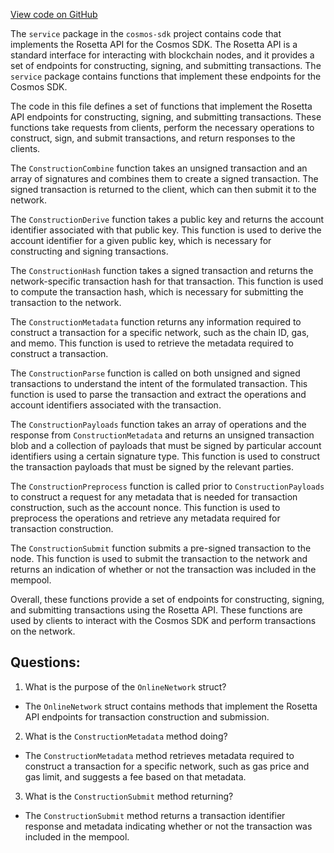 [View code on GitHub](https://github.com/cosmos/cosmos-sdk.git/tools/rosetta/lib/internal/service/construction.go)

The `service` package in the `cosmos-sdk` project contains code that implements the Rosetta API for the Cosmos SDK. The Rosetta API is a standard interface for interacting with blockchain nodes, and it provides a set of endpoints for constructing, signing, and submitting transactions. The `service` package contains functions that implement these endpoints for the Cosmos SDK.

The code in this file defines a set of functions that implement the Rosetta API endpoints for constructing, signing, and submitting transactions. These functions take requests from clients, perform the necessary operations to construct, sign, and submit transactions, and return responses to the clients.

The `ConstructionCombine` function takes an unsigned transaction and an array of signatures and combines them to create a signed transaction. The signed transaction is returned to the client, which can then submit it to the network.

The `ConstructionDerive` function takes a public key and returns the account identifier associated with that public key. This function is used to derive the account identifier for a given public key, which is necessary for constructing and signing transactions.

The `ConstructionHash` function takes a signed transaction and returns the network-specific transaction hash for that transaction. This function is used to compute the transaction hash, which is necessary for submitting the transaction to the network.

The `ConstructionMetadata` function returns any information required to construct a transaction for a specific network, such as the chain ID, gas, and memo. This function is used to retrieve the metadata required to construct a transaction.

The `ConstructionParse` function is called on both unsigned and signed transactions to understand the intent of the formulated transaction. This function is used to parse the transaction and extract the operations and account identifiers associated with the transaction.

The `ConstructionPayloads` function takes an array of operations and the response from `ConstructionMetadata` and returns an unsigned transaction blob and a collection of payloads that must be signed by particular account identifiers using a certain signature type. This function is used to construct the transaction payloads that must be signed by the relevant parties.

The `ConstructionPreprocess` function is called prior to `ConstructionPayloads` to construct a request for any metadata that is needed for transaction construction, such as the account nonce. This function is used to preprocess the operations and retrieve any metadata required for transaction construction.

The `ConstructionSubmit` function submits a pre-signed transaction to the node. This function is used to submit the transaction to the network and returns an indication of whether or not the transaction was included in the mempool.

Overall, these functions provide a set of endpoints for constructing, signing, and submitting transactions using the Rosetta API. These functions are used by clients to interact with the Cosmos SDK and perform transactions on the network.
## Questions: 
 1. What is the purpose of the `OnlineNetwork` struct?
- The `OnlineNetwork` struct contains methods that implement the Rosetta API endpoints for transaction construction and submission.

2. What is the `ConstructionMetadata` method doing?
- The `ConstructionMetadata` method retrieves metadata required to construct a transaction for a specific network, such as gas price and gas limit, and suggests a fee based on that metadata.

3. What is the `ConstructionSubmit` method returning?
- The `ConstructionSubmit` method returns a transaction identifier response and metadata indicating whether or not the transaction was included in the mempool.
